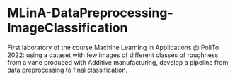 # MLinA-DataPreprocessing-ImageClassification
First laboratory of the course Machine Learning in Applications @ PoliTo 2022: using a dataset with few images of different classes of roughness from a vane produced with Additive manufacturing, develop a pipeline from data preprocessing to final classification.
